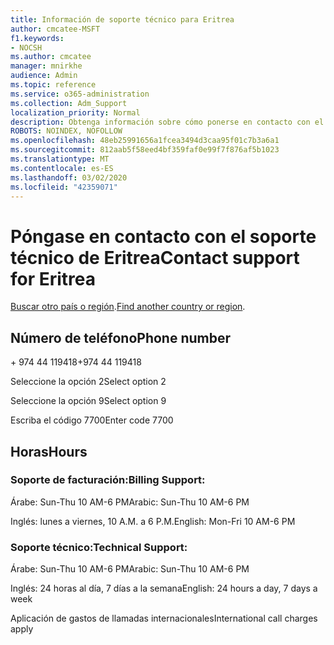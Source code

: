 ```yaml
---
title: Información de soporte técnico para Eritrea
author: cmcatee-MSFT
f1.keywords:
- NOCSH
ms.author: cmcatee
manager: mnirkhe
audience: Admin
ms.topic: reference
ms.service: o365-administration
ms.collection: Adm_Support
localization_priority: Normal
description: Obtenga información sobre cómo ponerse en contacto con el soporte técnico de su país o región.
ROBOTS: NOINDEX, NOFOLLOW
ms.openlocfilehash: 48eb25991656a1fcea3494d3caa95f01c7b3a6a1
ms.sourcegitcommit: 812aab5f58eed4bf359faf0e99f7f876af5b1023
ms.translationtype: MT
ms.contentlocale: es-ES
ms.lasthandoff: 03/02/2020
ms.locfileid: "42359071"
---
```

# <a name="contact-support-for-eritrea"></a><span data-ttu-id="ab784-103">Póngase en contacto con el soporte técnico de Eritrea</span><span class="sxs-lookup"><span data-stu-id="ab784-103">Contact support for Eritrea</span></span>

<span data-ttu-id="ab784-104">[Buscar otro país o región](../contact-support-for-business-products.md).</span><span class="sxs-lookup"><span data-stu-id="ab784-104">[Find another country or region](../contact-support-for-business-products.md).</span></span>

## <a name="phone-number"></a><span data-ttu-id="ab784-105">Número de teléfono</span><span class="sxs-lookup"><span data-stu-id="ab784-105">Phone number</span></span>
<span data-ttu-id="ab784-106">+ 974 44 119418</span><span class="sxs-lookup"><span data-stu-id="ab784-106">+974 44 119418</span></span>

<span data-ttu-id="ab784-107">Seleccione la opción 2</span><span class="sxs-lookup"><span data-stu-id="ab784-107">Select option 2</span></span>

<span data-ttu-id="ab784-108">Seleccione la opción 9</span><span class="sxs-lookup"><span data-stu-id="ab784-108">Select option 9</span></span>

<span data-ttu-id="ab784-109">Escriba el código 7700</span><span class="sxs-lookup"><span data-stu-id="ab784-109">Enter code 7700</span></span>

## <a name="hours"></a><span data-ttu-id="ab784-110">Horas</span><span class="sxs-lookup"><span data-stu-id="ab784-110">Hours</span></span>
### <a name="billing-support"></a><span data-ttu-id="ab784-111">Soporte de facturación:</span><span class="sxs-lookup"><span data-stu-id="ab784-111">Billing Support:</span></span>

<span data-ttu-id="ab784-112">Árabe: Sun-Thu 10 AM-6 PM</span><span class="sxs-lookup"><span data-stu-id="ab784-112">Arabic: Sun-Thu 10 AM-6 PM</span></span>

<span data-ttu-id="ab784-113">Inglés: lunes a viernes, 10 A.M. a 6 P.M.</span><span class="sxs-lookup"><span data-stu-id="ab784-113">English: Mon-Fri 10 AM-6 PM</span></span>

### <a name="technical-support"></a><span data-ttu-id="ab784-114">Soporte técnico:</span><span class="sxs-lookup"><span data-stu-id="ab784-114">Technical Support:</span></span>

<span data-ttu-id="ab784-115">Árabe: Sun-Thu 10 AM-6 PM</span><span class="sxs-lookup"><span data-stu-id="ab784-115">Arabic: Sun-Thu 10 AM-6 PM</span></span>

<span data-ttu-id="ab784-116">Inglés: 24 horas al día, 7 días a la semana</span><span class="sxs-lookup"><span data-stu-id="ab784-116">English: 24 hours a day, 7 days a week</span></span>

<span data-ttu-id="ab784-117">Aplicación de gastos de llamadas internacionales</span><span class="sxs-lookup"><span data-stu-id="ab784-117">International call charges apply</span></span>

